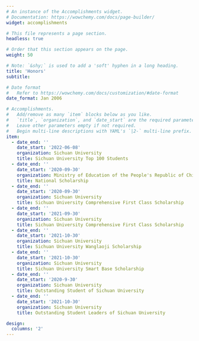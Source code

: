 ```yaml
---
# An instance of the Accomplishments widget.
# Documentation: https://wowchemy.com/docs/page-builder/
widget: accomplishments

# This file represents a page section.
headless: true

# Order that this section appears on the page.
weight: 50

# Note: `&shy;` is used to add a 'soft' hyphen in a long heading.
title: 'Honors'
subtitle:

# Date format
#   Refer to https://wowchemy.com/docs/customization/#date-format
date_format: Jan 2006

# Accomplishments.
#   Add/remove as many `item` blocks below as you like.
#   `title`, `organization`, and `date_start` are the required parameters.
#   Leave other parameters empty if not required.
#   Begin multi-line descriptions with YAML's `|2-` multi-line prefix.
item:
  - date_end: ''
    date_start: '2022-06-08'
    organization: Sichuan University
    title: Sichuan University Top 100 Students
  - date_end: ''
    date_start: '2020-09-30'
    organization: Ministry of Education of the People's Republic of China
    title: National Scholarship
  - date_end: ''
    date_start: '2020-09-30'
    organization: Sichuan University
    title: Sichuan University Comprehensive First Class Scholarship
  - date_end: ''
    date_start: '2021-09-30'
    organization: Sichuan University
    title: Sichuan University Comprehensive First Class Scholarship
  - date_end: ''
    date_start: '2021-10-30'
    organization: Sichuan University
    title: Sichuan University Wanglaoji Scholarship
  - date_end: ''
    date_start: '2021-10-30'
    organization: Sichuan University
    title: Sichuan University Smart Base Scholarship
  - date_end: ''
    date_start: '2020-9-30'
    organization: Sichuan University
    title: Outstanding Student of Sichuan University
  - date_end: ''
    date_start: '2021-10-30'
    organization: Sichuan University
    title: Outstanding Student Leaders of Sichuan University

design:
  columns: '2'
---
```

